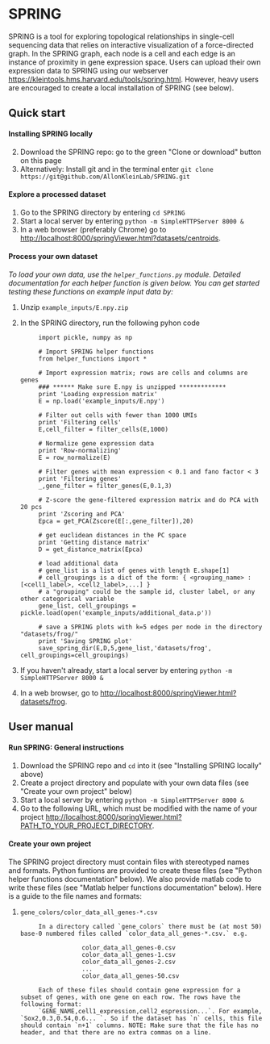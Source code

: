 # SPRING

SPRING is a tool for exploring topological relationships in single-cell sequencing data that relies on interactive visualization of a force-directed graph. In the SPRING graph, each node is a cell and each edge is an instance of proximity in gene expression space. Users can upload their own expression data to SPRING using our webserver https://kleintools.hms.harvard.edu/tools/spring.html. However, heavy users are encouraged to create a local installation of SPRING (see below). 

## Quick start ##

#### Installing SPRING locally ####

2. Download the SPRING repo: go to the green "Clone or download" button on this page
2. Alternatively: Install git and in the terminal enter `git clone https://git@github.com/AllonKleinLab/SPRING.git`

#### Explore a processed dataset ####

1. Go to the SPRING directory by entering `cd SPRING`
2. Start a local server by entering `python -m SimpleHTTPServer 8000 &`
3. In a web browser (preferably Chrome) go to <a href="http://localhost:8000/springViewer.html?datasets/centroids">http://localhost:8000/springViewer.html?datasets/centroids</a>.

#### Process your own dataset ####

_To load your own data, use the `helper_functions.py` module. Detailed documentation for each helper function is given below. You can get started testing these functions on example input data by:_

1. Unzip `example_inputs/E.npy.zip`
2. In the SPRING directory, run the following pyhon code

            import pickle, numpy as np

            # Import SPRING helper functions
            from helper_functions import *

            # Import expression matrix; rows are cells and columns are genes
            ### ****** Make sure E.npy is unzipped *************
            print 'Loading expression matrix'
            E = np.load('example_inputs/E.npy')

            # Filter out cells with fewer than 1000 UMIs
            print 'Filtering cells'
            E,cell_filter = filter_cells(E,1000)

            # Normalize gene expression data
            print 'Row-normalizing'
            E = row_normalize(E)

            # Filter genes with mean expression < 0.1 and fano factor < 3
            print 'Filtering genes'
            _,gene_filter = filter_genes(E,0.1,3)

            # Z-score the gene-filtered expression matrix and do PCA with 20 pcs
            print 'Zscoring and PCA'
            Epca = get_PCA(Zscore(E[:,gene_filter]),20)

            # get euclidean distances in the PC space
            print 'Getting distance matrix'
            D = get_distance_matrix(Epca)

            # load additional data
            # gene_list is a list of genes with length E.shape[1]
            # cell_groupings is a dict of the form: { <grouping_name> : [<cell1_label>, <cell2_label>,...] }
            # a "grouping" could be the sample id, cluster label, or any other categorical variable
            gene_list, cell_groupings = pickle.load(open('example_inputs/additional_data.p'))

            # save a SPRING plots with k=5 edges per node in the directory "datasets/frog/"
            print 'Saving SPRING plot'
            save_spring_dir(E,D,5,gene_list,'datasets/frog', cell_groupings=cell_groupings)

3. If you haven't already, start a local server by entering `python -m SimpleHTTPServer 8000 &`
4. In a web browser, go to <a href="http://localhost:8000/springViewer.html?datasets/frog">http://localhost:8000/springViewer.html?datasets/frog</a>.

## User manual ##

#### Run SPRING: General instructions ####

1. Download the SPRING repo and `cd` into it (see "Installing SPRING locally" above)
2. Create a project directory and populate with your own data files (see "Create your own project" below)
2. Start a local server by entering  `python -m SimpleHTTPServer 8000 &`
3. Go to the following URL, which must be modified with the name of your project <a href="">http://localhost:8000/springViewer.html?PATH_TO_YOUR_PROJECT_DIRECTORY</a>.
       
#### Create your own project   

The SPRING project directory must contain files with stereotyped names and formats. Python funtions are provided to create these files (see "Python helper functions documentation" below). We also provide matlab code to write these files (see "Matlab helper functions documentation" below). Here is a guide to the file names and formats:
 
1. `gene_colors/color_data_all_genes-*.csv`

            In a directory called `gene_colors` there must be (at most 50) base-0 numbered files called `color_data_all_genes-*.csv.` e.g.

                        color_data_all_genes-0.csv
                        color_data_all_genes-1.csv
                        color_data_all_genes-2.csv
                        ...
                        color_data_all_genes-50.csv

            Each of these files should contain gene expression for a subset of genes, with one gene on each row. The rows have the following format:
            `GENE_NAME,cell1_expression,cell2_espression...`. For example, `Sox2,0.3,0.54,0.6... `. So if the dataset has `n` cells, this file should contain `n+1` columns. NOTE: Make sure that the file has no header, and that there are no extra commas on a line. 
